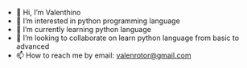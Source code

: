 - 👋 Hi, I’m Valenthino
- 👀 I’m interested in python programming language
- 🌱 I’m currently learning python language
- 💞️ I’m looking to collaborate on learn python language from basic to advanced
- 📫 How to reach me by email: valenrotor@gmail.com


<!---
SUKAmano16/SUKAmano16 is a ✨ special ✨ repository because its `README.md` (this file) appears on your GitHub profile.
You can click the Preview link to take a look at your changes.
--->
